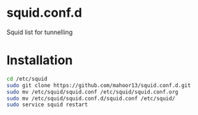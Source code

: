 # squid.conf.d
Squid list for tunnelling

# Installation
```bash
cd /etc/squid
sudo git clone https://github.com/mahoor13/squid.conf.d.git
sudo mv /etc/squid/squid.conf /etc/squid/squid.conf.org
sudo mv /etc/squid/squid.conf.d/squid.conf /etc/squid/
sudo service squid restart
```

